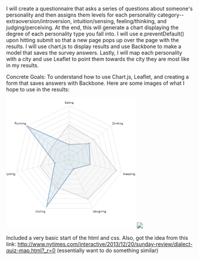 I will create a questionnaire that asks a series of questions about someone's personality and then assigns them levels for each personality category--extraoversion/introversion, intuition/sensing, feeling/thinking, and judging/perceiving. At the end, this will generate a chart displaying the degree of each personality type you fall into. I will use e.preventDefault() upon hitting submit so that a new page pops up over the page with the results. I will use chart.js to display results and use Backbone to make a model that saves the survey answers. 
Lastly, I will map each personality with a city and use Leaflet to point them towards the city they are most like in my results.

Concrete Goals: To understand how to use Chart.js, Leaflet, and creating a form that saves answers with Backbone.
Here are some images of what I hope to use in the results:

![](personalityResult.jpg)
![](leaflet.jpg)

Included a very basic start of the html and css. Also, got the idea from this link: http://www.nytimes.com/interactive/2013/12/20/sunday-review/dialect-quiz-map.html?_r=0
(essentially want to do something similar)